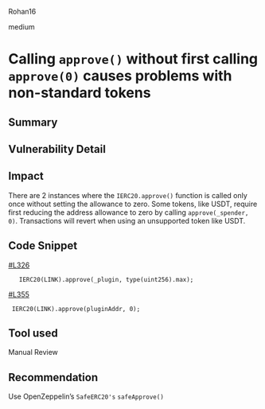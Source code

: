Rohan16

medium

# Calling `approve()` without first calling `approve(0)` causes problems with non-standard tokens

## Summary

## Vulnerability Detail

## Impact

There are 2 instances where the `IERC20.approve()` function is called only once without setting the allowance to zero. Some tokens, like USDT, require first reducing the address allowance to zero by calling `approve(_spender, 0)`. Transactions will revert when using an unsupported token like USDT.

## Code Snippet

[#L326](https://github.com/sherlock-audit/2022-10-mycelium/blob/main/mylink-contracts/src/Vault.sol#L326)      
```
   IERC20(LINK).approve(_plugin, type(uint256).max);
```
[#L355](https://github.com/sherlock-audit/2022-10-mycelium/blob/main/mylink-contracts/src/Vault.sol#L355) 
```
 IERC20(LINK).approve(pluginAddr, 0);
```
## Tool used

Manual Review

## Recommendation

Use OpenZeppelin’s `SafeERC20's` `safeApprove()`